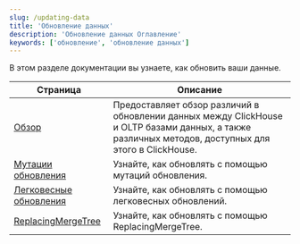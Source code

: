 ```yaml
---
slug: /updating-data
title: 'Обновление данных'
description: 'Обновление данных Оглавление'
keywords: ['обновление', 'обновление данных']
---
```


В этом разделе документации вы узнаете, как обновить ваши данные.

| Страница                                                              | Описание                                                                                                                                                       |
|----------------------------------------------------------------------|----------------------------------------------------------------------------------------------------------------------------------------------------------------|
| [Обзор](/updating-data/overview)                          | Предоставляет обзор различий в обновлении данных между ClickHouse и OLTP базами данных, а также различных методов, доступных для этого в ClickHouse.          |
| [Мутации обновления](/managing-data/update_mutations)          | Узнайте, как обновлять с помощью мутаций обновления.                                                                                                         |
| [Легковесные обновления](/guides/developer/lightweight-update)  | Узнайте, как обновлять с помощью легковесных обновлений.                                                                                                     |
| [ReplacingMergeTree](/guides/replacing-merge-tree)           | Узнайте, как обновлять с помощью ReplacingMergeTree.                                                                                                         |
